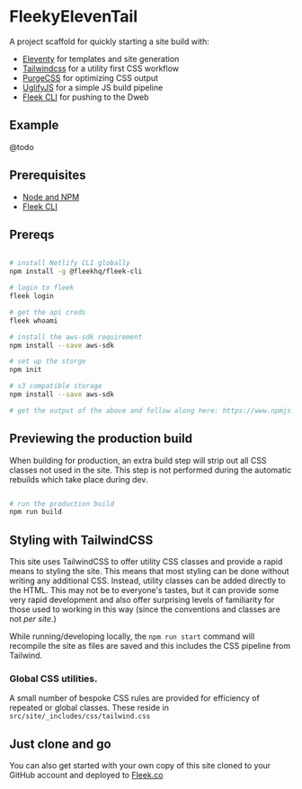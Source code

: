 # FleekyElevenTail

A project scaffold for quickly starting a site build with:

- [Eleventy](https://11ty.dev) for templates and site generation
- [Tailwindcss](https://tailwindcss.com) for a utility first CSS workflow
- [PurgeCSS](https://www.purgecss.com/) for optimizing CSS output
- [UglifyJS](https://www.npmjs.com/package/uglify-js) for a simple JS build pipeline
- [Fleek CLI](https://docs.fleek.co/storage/fleek-storage-js/) for pushing to the Dweb





## Example
@todo

## Prerequisites

- [Node and NPM](https://nodejs.org/)
- [Fleek CLI](https://www.npmjs.com/package/@fleekhq/fleek-cli)


## Prereqs

```bash

# install Netlify CLI globally
npm install -g @fleekhq/fleek-cli

# login to fleek
fleek login

# get the api creds
fleek whoami

# install the aws-sdk requirement
npm install --save aws-sdk

# set up the storge
npm init

# s3 compatible storage
npm install --save aws-sdk

# get the output of the above and follow along here: https://www.npmjs.com/package/@fleekhq/fleek-cli

```


## Previewing the production build

When building for production, an extra build step will strip out all CSS classes not used in the site. This step is not performed during the automatic rebuilds which take place during dev.

```bash

# run the production build
npm run build
```


## Styling with TailwindCSS

This site uses TailwindCSS to offer utility CSS classes and provide a rapid means to styling the site. This means that most styling can be done without writing any additional CSS. Instead, utility classes can be added directly to the HTML. This may not be to everyone's tastes, but it can provide some very rapid development and also offer surprising levels of familiarity for those used to working in this way (since the conventions and classes are not _per site_.)

While running/developing locally, the `npm run start` command will recompile the site as files are saved and this includes the CSS pipeline from Tailwind.

### Global CSS utilities.

A small number of bespoke CSS rules are provided for efficiency of repeated or global classes. These reside in `src/site/_includes/css/tailwind.css`


## Just clone and go

You can also get started with your own copy of this site cloned to your GitHub account and deployed to [Fleek.co](http://fleek.co?c=edmooney.dev) 
